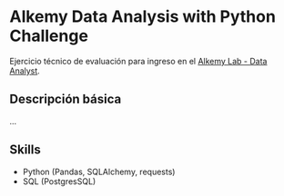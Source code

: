 # Alkemy Data Analysis with Python Challenge
Ejercicio técnico de evaluación para ingreso en el [Alkemy Lab - Data Analyst](www.google.com).

## Descripción básica
...

## Skills
- Python (Pandas, SQLAlchemy, requests)
- SQL (PostgresSQL)
